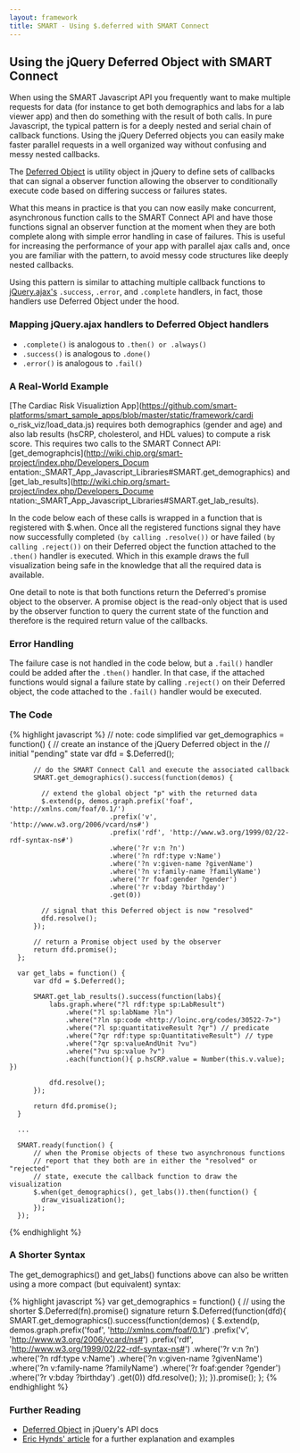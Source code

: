 ```yaml
---
layout: framework
title: SMART - Using $.deferred with SMART Connect
---
```


## Using the jQuery Deferred Object with SMART Connect

When using the SMART Javascript API you frequently want to make multiple
requests for data (for instance to get both demographics and labs for a lab
viewer app) and then do something with the result of both calls. In pure
Javascript, the typical pattern is for a deeply nested and serial chain of
callback functions. Using the jQuery Deferred objects you can easily make
faster parallel requests in a well organized way without confusing and messy
nested callbacks.

The [Deferred Object](http://api.jquery.com/category/deferred-object/) is
utility object in jQuery to define sets of callbacks that can signal a observer
function allowing the observer to conditionally execute code based on differing
success or failures states.

What this means in practice is that you can now easily make concurrent,
asynchronous function calls to the SMART Connect API and have those functions
signal an observer function at the moment when they are both complete along
with simple error handling in case of failures. This is useful for increasing
the performance of your app with parallel ajax calls and, once you are familiar
with the pattern, to avoid messy code structures like deeply nested callbacks.

Using this pattern is similar to attaching multiple callback functions to
[jQuery.ajax's](http://api.jquery.com/jQuery.ajax/) `.success`, `.error`, and
`.complete` handlers, in fact, those handlers use Deferred Object under the
hood.


### Mapping jQuery.ajax handlers to Deferred Object handlers

- `.complete()` is analogous to `.then() or .always()`
- `.success()` is analogous to `.done()`
- `.error()` is analogous to `.fail()`


### A Real-World Example

[The Cardiac Risk Visualiztion
App](https://github.com/smart-platforms/smart_sample_apps/blob/master/static/framework/cardi
o_risk_viz/load_data.js) requires both demographics (gender and age) and also
lab results (hsCRP, cholesterol, and HDL values) to compute a risk score. This
requires two calls to the SMART Connect API:
[get_demographcis](http://wiki.chip.org/smart-project/index.php/Developers_Docum
entation:_SMART_App_Javascript_Libraries#SMART.get_demographics) and
[get_lab_results](http://wiki.chip.org/smart-project/index.php/Developers_Docume
ntation:_SMART_App_Javascript_Libraries#SMART.get_lab_results).

In the code below each of these calls is wrapped in a function that is
registered with $.when. Once all the registered functions signal they have now
successfully completed `(by calling .resolve())` or have failed `(by calling
.reject())` on their Deferred object the function attached to the `.then()`
handler is executed. Which in this example draws the full visualization being
safe in the knowledge that all the required data is available.

One detail to note is that both functions return the Deferred's promise object
to the observer. A promise object is the read-only object that is used by the
observer function to query the current state of the function and therefore is
the required return value of the callbacks.


### Error Handling

The failure case is not handled in the code below, but a `.fail()` handler
could be added after the `.then()` handler. In that case, if the attached
functions would signal a failure state by calling `.reject()` on their Deferred
object, the code attached to the `.fail()` handler would be executed.


### The Code

{% highlight javascript %}
    // note: code simplified
    var get_demographics = function() {
          // create an instance of the jQuery Deferred object in the 
          // initial "pending" state
          var dfd = $.Deferred();

          // do the SMART Connect Call and execute the associated callback
          SMART.get_demographics().success(function(demos) {

            // extend the global object "p" with the returned data
            $.extend(p, demos.graph.prefix('foaf', 'http://xmlns.com/foaf/0.1/')
                             .prefix('v', 'http://www.w3.org/2006/vcard/ns#')
                             .prefix('rdf', 'http://www.w3.org/1999/02/22-rdf-syntax-ns#')
                             .where('?r v:n ?n')
                             .where('?n rdf:type v:Name')
                             .where('?n v:given-name ?givenName')
                             .where('?n v:family-name ?familyName')
                             .where('?r foaf:gender ?gender')
                             .where('?r v:bday ?birthday')
                             .get(0))

            // signal that this Deferred object is now "resolved"
            dfd.resolve();
          });

          // return a Promise object used by the observer 
          return dfd.promise();
      };

      var get_labs = function() {
          var dfd = $.Deferred();

          SMART.get_lab_results().success(function(labs){
              labs.graph.where("?l rdf:type sp:LabResult")
                  .where("?l sp:labName ?ln")
                  .where("?ln sp:code <http://loinc.org/codes/30522-7>")
                  .where("?l sp:quantitativeResult ?qr") // predicate
                  .where("?qr rdf:type sp:QuantitativeResult") // type
                  .where("?qr sp:valueAndUnit ?vu")
                  .where("?vu sp:value ?v")
                  .each(function(){ p.hsCRP.value = Number(this.v.value); })

              dfd.resolve();
          });

          return dfd.promise();
      }

      ...

      SMART.ready(function() {
          // when the Promise objects of these two asynchronous functions
          // report that they both are in either the "resolved" or "rejected"
          // state, execute the callback function to draw the visualization
          $.when(get_demographics(), get_labs()).then(function() {
            draw_visualization();
          });
      });

{% endhighlight  %}


### A Shorter Syntax

The get_demographics() and get_labs() functions above can also be written using
a more compact (but equivalent) syntax:

{% highlight javascript %}
 var get_demographics = function() {
  // using the shorter $.Deferred(fn).promise() signature
  return $.Deferred(function(dfd){
    SMART.get_demographics().success(function(demos) {
    $.extend(p, demos.graph.prefix('foaf', 'http://xmlns.com/foaf/0.1/')
                     .prefix('v', 'http://www.w3.org/2006/vcard/ns#')
                     .prefix('rdf', 'http://www.w3.org/1999/02/22-rdf-syntax-ns#')
                     .where('?r v:n ?n')
                     .where('?n rdf:type v:Name')
                     .where('?n v:given-name ?givenName')
                     .where('?n v:family-name ?familyName')
                     .where('?r foaf:gender ?gender')
                     .where('?r v:bday ?birthday')
                     .get(0))
      dfd.resolve();
    });
  }).promise();
};
{% endhighlight  %}


### Further Reading

* [Deferred Object](http://api.jquery.com/category/deferred-object/) in jQuery's API docs
* [Eric Hynds' article](http://www.erichynds.com/jquery/using-deferreds-in-jquery/) for a further explanation and examples
